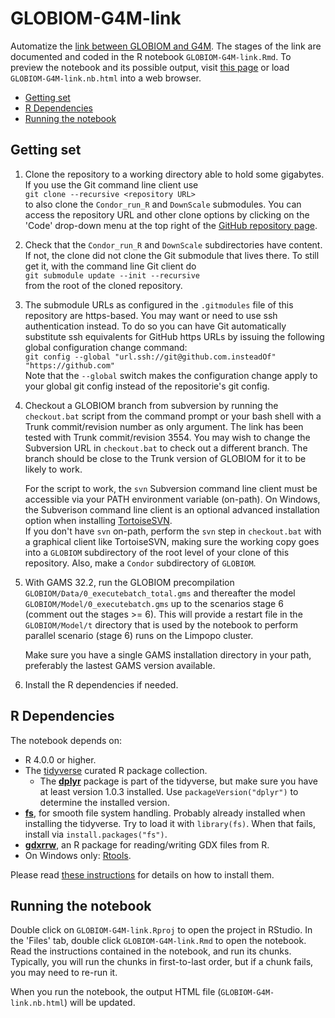 # GLOBIOM-G4M-link

Automatize the [link between GLOBIOM and G4M](https://iiasa.github.io/GLOBIOM/documentation.html#link-to-g4m). The stages of the link are documented and coded in the R notebook `GLOBIOM-G4M-link.Rmd`. To preview the notebook and its possible output, visit [this page](https://iiasa.github.io/GLOBIOM-G4M-link/GLOBIOM-G4M-link.nb.html) or load `GLOBIOM-G4M-link.nb.html` into a web browser.

- [Getting set](#getting-set)
- [R Dependencies](#r-dependencies)
- [Running the notebook](#running-the-notebook)

## Getting set

1. Clone the repository to a working directory able to hold some gigabytes. If you use the
   Git command line client use  
   `git clone --recursive <repository URL>`  
   to also clone the `Condor_run_R` and `DownScale` submodules. You can access the repository
   URL and other clone options by clicking on the 'Code' drop-down menu at the top right of the
   [GitHub repository page](https://github.com/iiasa/GLOBIOM-G4M-link).
2. Check that the `Condor_run_R` and `DownScale` subdirectories have content. If not, the
   clone did not clone the Git submodule that lives there. To still get it, with the command
   line Git client do  
   `git submodule update --init --recursive`  
   from the root of the cloned repository.
3. The submodule URLs as configured in the `.gitmodules` file of this repository are https-based.
   You may want or need to use ssh authentication instead. To do so you can have Git automatically
   substitute ssh equivalents for GitHub https URLs by issuing the following global configuration
   change command:  
   `git config --global "url.ssh://git@github.com.insteadOf" "https://github.com"`  
   Note that the `--global` switch makes the configuration change apply to your global git config
   instead of the repositorie's git config.
   
3. Checkout a GLOBIOM branch from subversion by running the `checkout.bat` script from
   the command prompt or your bash shell with a Trunk commit/revision number as only
   argument. The link has been tested with Trunk commit/revision 3554. You may wish
   to change the Subversion URL in `checkout.bat` to check out a different branch. The
   branch should be close to the Trunk version of GLOBIOM for it to be likely to work.
   
   For the script to work, the `svn` Subversion command line client must be accessible
   via your PATH environment variable (on-path). On Windows, the Subverison command line
   client is an optional advanced installation option when installing [TortoiseSVN](https://tortoisesvn.net/).   
   If you don't have `svn` on-path, perform the `svn` step in `checkout.bat` with a
   graphical client like TortoiseSVN, making sure the working copy goes into a `GLOBIOM`
   subdirectory of the root level of your clone of this repository. Also, make a `Condor`
   subdirectory of `GLOBIOM`.
4. With GAMS 32.2, run the GLOBIOM precompilation `GLOBIOM/Data/0_executebatch_total.gms`
   and thereafter the model `GLOBIOM/Model/0_executebatch.gms` up to the scenarios stage
   6 (comment out the stages >= 6). This will provide a restart file in the `GLOBIOM/Model/t`
   directory that is used by the notebook to perform parallel scenario (stage 6)
   runs on the Limpopo cluster.
   
   Make sure you have a single GAMS installation directory in your path, preferably the lastest
   GAMS version available.
6. Install the R dependencies if needed.

## R Dependencies

The notebook depends on:
- R 4.0.0 or higher.
- The [tidyverse](https://www.tidyverse.org/) curated R package collection.
  * The [**dplyr**](https://dplyr.tidyverse.org/) package is part of the tidyverse,
    but make sure you have at least version 1.0.3 installed. Use `packageVersion("dplyr")`
    to determine the installed version.
- [**fs**](https://fs.r-lib.org/), for smooth file system handling. Probably already
  installed when installing the tidyverse. Try to load it with `library(fs)`. When
  that fails, install via `install.packages("fs")`.
- [**gdxrrw**](https://github.com/GAMS-dev/gdxrrw), an R package for
  reading/writing GDX files from R.
 - On Windows only: [Rtools](https://cran.r-project.org/bin/windows/Rtools/).

Please read [these instructions](https://github.com/iiasa/xl2gdx#dependencies) for details on how to install them.

## Running the notebook

Double click on `GLOBIOM-G4M-link.Rproj` to open the project in RStudio. In the 'Files' tab, double click `GLOBIOM-G4M-link.Rmd` to open the notebook. Read the instructions contained in the notebook, and run its chunks. Typically, you will run the chunks in first-to-last order, but if a chunk fails, you may need to re-run it.

When you run the notebook, the output HTML file (`GLOBIOM-G4M-link.nb.html`) will be updated.
